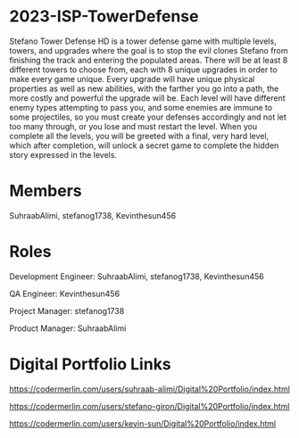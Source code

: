 # 2023-ISP-TowerDefense
Stefano Tower Defense HD is a tower defense game with multiple levels, towers, and upgrades where the goal is to stop the evil clones Stefano from finishing the track and entering the populated areas. There will be at least 8 different towers to choose from, each with 8 unique upgrades in order to make every game unique. Every upgrade will have unique physical properties as well as new abilities, with the farther you go into a path, the more costly and powerful the upgrade will be. Each level will have different enemy types attempting to pass you, and some enemies are immune to some projectiles, so you must create your defenses accordingly and not let too many through, or you lose and must restart the level. When you complete all the levels, you will be greeted with a final, very hard level, which after completion, will unlock a secret game to complete the hidden story expressed in the levels.

# Members
SuhraabAlimi, stefanog1738, Kevinthesun456

# Roles 
Development Engineer: SuhraabAlimi, stefanog1738, Kevinthesun456

QA Engineer: Kevinthesun456

Project Manager: stefanog1738

Product Manager: SuhraabAlimi

# Digital Portfolio Links

https://codermerlin.com/users/suhraab-alimi/Digital%20Portfolio/index.html

https://codermerlin.com/users/stefano-giron/Digital%20Portfolio/index.html

https://codermerlin.com/users/kevin-sun/Digital%20Portfolio/index.html
